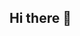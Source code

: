 ## Hi there 👋

<!--
**jason-springer/Jason-springer** is a ✨ _special_ ✨ repository because its `README.md` (this file) appears on your GitHub profile.

Here are some ideas to get you started:

- 🔭 I’m currently working on ... upgrading the engine on my car.
- 🌱 I’m currently learning ... chemistry, coding, math.
- 🤔 I’m looking for help with ... coding.
- 💬 Ask me about ... cars
- 📫 How to reach me: ... jason.springer@student.northampton.edu
- 😄 Pronouns: ... he/him
-->
